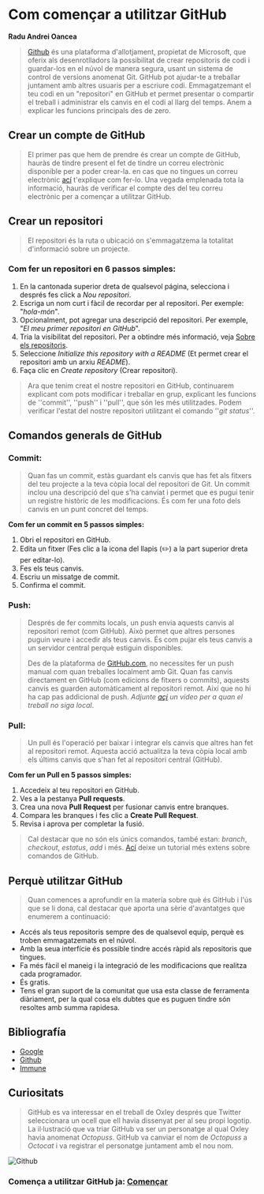 
# **Com començar a utilitzar GitHub**
**Radu Andrei Oancea** 

>[Github](https://github.com/) és una plataforma d'allotjament, propietat de Microsoft, que oferix als desenrotlladors la possibilitat de crear repositoris de codi i guardar-los en el núvol de manera segura, usant un sistema de control de versions anomenat Git. GitHub pot ajudar-te a treballar juntament amb altres usuaris per a escriure codi. Emmagatzemant el teu codi en un "repositori" en GitHub et permet presentar o compartir el treball i administrar els canvis en el codi al llarg del temps. Anem a explicar les funcions principals des de zero. 

## **Crear un compte de GitHub**

>El primer pas que hem de prendre és crear un compte de GitHub, hauràs de tindre present el fet de tindre un correu electrònic disponible per a poder crear-la. en cas que no tingues un correu electrònic [ací](https://support.google.com/mail/answer/56256?hl=es) t'explique com fer-lo. Una vegada emplenada tota la informació, hauràs de verificar el compte des del teu correu electrònic per a començar a utilitzar GitHub. 

## **Crear un repositori**
>El repositori és la ruta o ubicació on s'emmagatzema la totalitat d'informació sobre un projecte. 

### **Com fer un repositori en 6 passos simples:** 

1. En la cantonada superior dreta de qualsevol página, selecciona i després fes click a _Nou repositori_.
2. Escriga un nom curt i fàcil de recordar per al repositori. Per exemple: "_hola-món_".
3. Opcionalment, pot agregar una descripció del repositori. Per exemple, "_El meu primer repositori en GitHub_".
4. Tria la visibilitat del repositori. Per a obtindre més informació, veja [Sobre els repositoris](https://docs.github.com/es/repositories/creating-and-managing-repositories/about-repositories#about-repository-visibility).
5. Seleccione _Initialize this repository with a README_ (Et permet crear el repositori amb un arxiu _README_).
6. Faça clic en _Create repository_ (Crear repositori).

>Ara que tenim creat el nostre repositori en GitHub, continuarem explicant com pots modificar i treballar en grup, explicant les funcions de ''commit'', ''push'' i ''pull'', que són les més utilitzades. Podem verificar l'estat del nostre repositori utilitzant el comando ''_git status_''.

## **Comandos generals de GitHub**

### **Commit:** 
>Quan fas un commit, estàs guardant els canvis que has fet als fitxers del teu projecte a la teva còpia local del repositori de Git. Un commit inclou una descripció del que s'ha canviat i permet que es pugui tenir un registre històric de les modificacions. És com fer una foto dels canvis en un punt concret del temps.

**Com fer un commit en 5 passos simples:**

1. Obri el repositori en GitHub.
2. Edita un fitxer (Fes clic a la icona del llapis (✏️) a la part superior dreta per editar-lo).
3. Fes els teus canvis.
4. Escriu un missatge de commit.
5. Confirma el commit.
   
### **Push:**

>Després de fer commits locals, un push envia aquests canvis al repositori remot (com GitHub). Això permet que altres persones puguin veure i accedir als teus canvis. És com pujar els teus canvis a un servidor central perquè estiguin disponibles.
>
>Des de la plataforma de [GitHub.com](https://github.com/), no necessites fer un push manual com quan treballes localment amb Git. Quan fas canvis directament en GitHub (com edicions de fitxers o commits), aquests canvis es guarden automàticament al repositori remot. Així que no hi ha cap pas addicional de push. _Adjunte [açi](https://www.youtube.com/watch?v=vpRkAoCqX3o) un video per a quan el treball no siga local_.

### **Pull:** 

> Un pull és l'operació per baixar i integrar els canvis que altres han fet al repositori remot. Aquesta acció actualitza la teva còpia local amb els últims canvis que s'han fet al repositori central (GitHub).

**Com fer un Pull en 5 passos simples:**

1. Accedeix al teu repositori en GitHub.
2. Ves a la pestanya **Pull requests**.
3. Crea una nova **Pull Request** per fusionar canvis entre branques.
4. Compara les branques i fes clic a **Create Pull Request**.
5. Revisa i aprova per completar la fusió.

> Cal destacar que no són els únics comandos, també estan: _branch_, _checkout_, _estatus_, _add_ i més. [Ací](https://www.youtube.com/watch?v=kEPF-MWGq1w) deixe un tutorial més extens sobre comandos de GitHub.

## **Perquè utilitzar GitHub** 

>Quan comences a aprofundir en la matería sobre què és GitHub i l'ús que se li dona, cal destacar que aporta una sèrie d'avantatges que enumerem a continuació:

* Accés als teus repositoris sempre des de qualsevol equip, perquè es troben emmagatzemats en el núvol.
* Amb la seua interfície és possible tindre accés ràpid als repositoris que tingues.
* Fa més fàcil el maneig i la integració de les modificacions que realitza cada programador.
* És gratis.
* Tens el gran suport de la comunitat que usa esta classe de ferramenta diàriament, per la qual cosa els dubtes que es puguen tindre són resoltes amb summa rapidesa.

## **Bibliografía**

* [Google](https://www.google.es/)
* [Github](https://gist.github.com/erlinis/57a55dfb0337f5cd15cd)
* [Immune](https://immune.institute/blog/que-es-github-en-desarrollo-web/)

## **Curiositats**

>GitHub es va interessar en el treball de Oxley després que Twitter seleccionara un ocell que ell havia dissenyat per al seu propi logotip. La il·lustració que va triar GitHub va ser un personatge al qual Oxley havia anomenat _Octopuss_. GitHub va canviar el nom de _Octopuss_ a _Octocat_ i va registrar el personatge juntament amb el nou nom.

 ![Github](https://www.returngis.net/wp-content/uploads/2021/01/GitHub.png)

 ### **Comença a utilitzar GitHub ja:** **[Començar](https://github.com/)**
 

  








 
